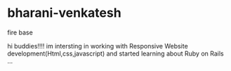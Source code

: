 # bharani-venkatesh
fire base

hi buddies!!!!
    im intersting in working with Responsive Website development(Html,css,javascript) and started learning about Ruby on Rails ...
   
   
